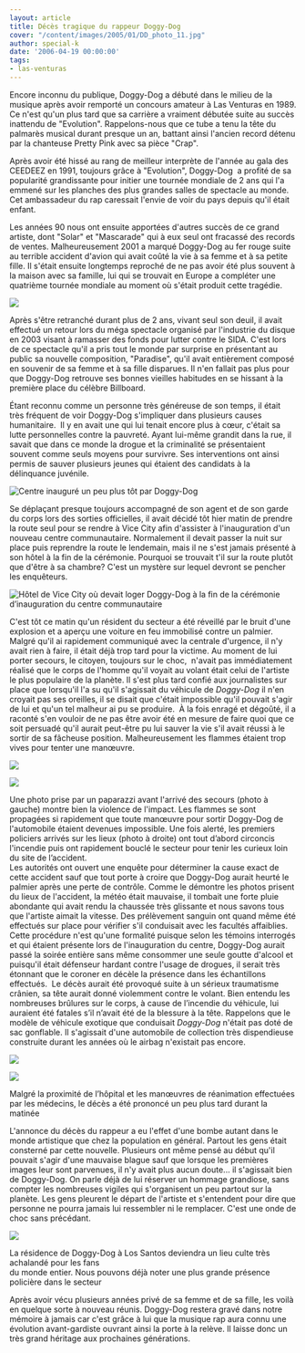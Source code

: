 ```yaml
---
layout: article
title: Décès tragique du rappeur Doggy-Dog
cover: "/content/images/2005/01/DD_photo_11.jpg"
author: special-k
date: '2006-04-19 00:00:00'
tags:
- las-venturas
---
```


Encore inconnu du publique, Doggy-Dog a débuté dans le milieu de la musique après avoir remporté un concours amateur à Las Venturas en 1989. Ce n'est qu'un plus tard que sa carrière a vraiment débutée suite au succès inattendu de "Evolution". Rappelons-nous que ce tube a tenu la tête du palmarès musical durant presque un an, battant ainsi l'ancien record détenu par la chanteuse Pretty Pink avec sa pièce "Crap".

Après avoir été hissé au rang de meilleur interprète de l'année au gala des CEEDEEZ en 1991, toujours grâce à "Evolution", Doggy-Dog&nbsp; a profité de sa popularité grandissante pour initier une tournée mondiale de 2 ans qui l'a emmené sur les planches des plus grandes salles de spectacle au monde. Cet ambassadeur du rap caressait l'envie de voir du pays depuis qu'il était enfant.

Les années 90 nous ont ensuite apportées d'autres succès de ce grand artiste, dont "Solar" et "Mascarade" qui à eux seul ont fracassé des records de ventes. Malheureusement 2001 a marqué Doggy-Dog au fer rouge suite au terrible accident d'avion qui avait coûté la vie à sa femme et à sa petite fille. Il s'était ensuite longtemps reproché de ne pas avoir été plus souvent à la maison avec sa famille, lui qui se trouvait en Europe a compléter une quatrième tournée mondiale au moment où s'était produit cette tragédie.

![](  /content/images/2005/01/DD_photo_13.jpg)

Après s'être retranché durant plus de 2 ans, vivant seul son deuil, il avait effectué un retour lors du méga spectacle organisé par l'industrie du disque en 2003 visant à ramasser des fonds pour lutter contre le SIDA. C'est lors de ce spectacle qu'il a pris tout le monde par surprise en présentant au public sa nouvelle composition, "Paradise", qu'il avait entièrement composé en souvenir de sa femme et à sa fille disparues. Il n'en fallait pas plus pour que Doggy-Dog retrouve ses bonnes vieilles habitudes en se hissant à la première place du célèbre Billboard.

Étant reconnu comme un personne très généreuse de son temps, il était très fréquent de voir Doggy-Dog s'impliquer dans plusieurs causes humanitaire.&nbsp; Il y en avait une qui lui tenait encore plus à cœur, c'était sa lutte personnelles contre la pauvreté. Ayant lui-même grandit dans la rue, il savait que dans ce monde la drogue et la criminalité se présentaient souvent comme seuls moyens pour survivre. Ses interventions ont ainsi permis de sauver plusieurs jeunes qui étaient des candidats à la délinquance juvénile.

![Centre inauguré un peu plus tôt par Doggy-Dog](  /content/images/2005/01/DD_photo_05.jpg)

Se déplaçant presque toujours accompagné de son agent et de son garde du corps lors des sorties officielles, il avait décidé tôt hier matin de prendre la route seul pour se rendre à Vice City afin d'assister à l'inauguration d'un nouveau centre communautaire. Normalement il devait passer la nuit sur place puis reprendre la route le lendemain, mais il ne s'est jamais présenté à son hôtel à la fin de la cérémonie. Pourquoi se trouvait t'il sur la route plutôt que d'être à sa chambre? C'est un mystère sur lequel devront se pencher les enquêteurs.

![Hôtel de Vice City où devait loger Doggy-Dog à la fin de la cérémonie d’inauguration du centre communautaire](  /content/images/2005/01/DD_photo_07.jpg)

C'est tôt ce matin qu'un résident du secteur a été réveillé par le bruit d'une explosion et a aperçu une voiture en feu immobilisé contre un palmier. Malgré qu'il ai rapidement communiqué avec la centrale d'urgence, il n'y avait rien à faire, il était déjà trop tard pour la victime. Au moment de lui porter secours, le citoyen, toujours sur le choc,&nbsp; n'avait pas immédiatement réalisé que le corps de l'homme qu'il voyait au volant était celui de l'artiste le plus populaire de la planète. Il s'est plus tard confié aux journalistes sur place que lorsqu'il l'a su qu'il s'agissait du véhicule de _Doggy-Dog_ il n'en croyait pas ses oreilles, il se disait que c'était impossible qu'il pouvait s'agir de lui et qu'un tel malheur ai pu se produire.&nbsp; À la fois enragé et dégoûté, il a raconté s'en vouloir de ne pas être avoir été en mesure de faire quoi que ce soit persuadé qu'il aurait peut-être pu lui sauver la vie s'il avait réussi à le sortir de sa fâcheuse position. Malheureusement les flammes étaient trop vives pour tenter une manœuvre.

![](  /content/images/2005/01/DD_photo_12.jpg)

![](  /content/images/2005/01/DD_photo_03.jpg)

Une photo prise par un paparazzi avant l'arrivé des secours (photo à gauche) montre bien la violence de l'impact. Les flammes se sont propagées si rapidement que toute manœuvre pour sortir Doggy-Dog de l'automobile étaient devenues impossible. Une fois alerté, les premiers policiers arrivés sur les lieux (photo à droite) ont tout d’abord circoncis l'incendie puis ont rapidement bouclé le secteur pour tenir les curieux loin du site de l’accident.  
Les autorités ont ouvert une enquête pour déterminer la cause exact de cette accident sauf que tout porte à croire que Doggy-Dog aurait heurté le palmier après une perte de contrôle. Comme le démontre les photos prisent du lieux de l'accident, la météo était mauvaise, il tombait une forte pluie abondante qui avait rendu la chaussée très glissante et nous savons tous que l'artiste aimait la vitesse. Des prélèvement sanguin ont quand même été effectués sur place pour vérifier s'il conduisait avec les facultés affaiblies. Cette procédure n'est qu'une formalité puisque selon les témoins interrogés et qui étaient présente lors de l'inauguration du centre, Doggy-Dog aurait passé la soirée entière sans même consommer une seule goutte d'alcool et puisqu'il était défenseur hardant contre l'usage de drogues, il serait très étonnant que le coroner en décèle la présence dans les échantillons effectués.&nbsp; Le décès aurait été provoqué suite à un sérieux traumatisme crânien, sa tête aurait donné violemment contre le volant. Bien entendu les nombreuses brûlures sur le corps, à cause de l’incendie du véhicule, lui auraient été fatales s’il n’avait été de la blessure à la tête. Rappelons que le modèle de véhicule exotique que conduisait _Doggy-Dog_ n'était pas doté de sac gonflable. Il s'agissait d'une automobile de collection très dispendieuse construite durant les années où le airbag n'existait pas encore.

![](  /content/images/2005/01/DD_photo_04.jpg)

![](  /content/images/2005/01/DD_photo_06.jpg)

Malgré la proximité de l’hôpital et les manœuvres de réanimation effectuées par les médecins, le décès a été prononcé un peu plus tard durant la matinée

L'annonce du décès du rappeur a eu l'effet d'une bombe autant dans le monde artistique que chez la population en général. Partout les gens était consterné par cette nouvelle. Plusieurs ont même pensé au début qu'il pouvait s'agir d'une mauvaise blague sauf que lorsque les premières images leur sont parvenues, il n'y avait plus aucun doute... il s'agissait bien de Doggy-Dog. On parle déjà de lui réserver un hommage grandiose, sans compter les nombreuses vigiles qui s'organisent un peu partout sur la planète. Les gens pleurent le départ de l'artiste et s'entendent pour dire que personne ne pourra jamais lui ressembler ni le remplacer. C'est une onde de choc sans précédant.

![](  /content/images/2005/01/DD_photo_14.jpg)

La résidence de Doggy-Dog à Los Santos deviendra un lieu culte très achalandé pour les fans  
du monde entier. Nous pouvons déjà noter une plus grande présence policière dans le secteur

Après avoir vécu plusieurs années privé de sa femme et de sa fille, les voilà en quelque sorte à nouveau réunis. Doggy-Dog restera gravé dans notre mémoire à jamais car c'est grâce à lui que la musique rap aura connu une évolution avant-gardiste ouvrant ainsi la porte à la relève. Il laisse donc un très grand héritage aux prochaines générations.

<!--kg-card-end: markdown-->
